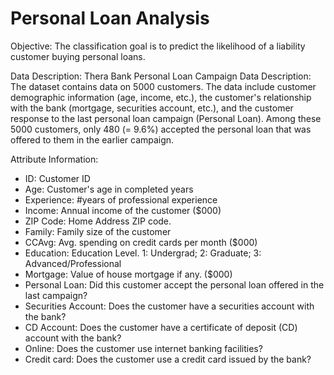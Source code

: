# Personal Loan Analysis

Objective:
The classification goal is to predict the likelihood of a liability customer buying personal loans.

Data Description:
Thera Bank Personal Loan Campaign Data Description:
The dataset contains data on 5000 customers. The data include customer demographic information (age, income, etc.), the customer's relationship with the bank (mortgage, securities account, etc.), and the customer response to the last personal loan campaign (Personal Loan). Among these 5000 customers, only 480 (= 9.6%) accepted the personal loan that was offered to them in the earlier campaign.


Attribute Information:
+ ID: Customer ID
+ Age: Customer's age in completed years
+ Experience: #years of professional experience
+ Income: Annual income of the customer ($000)
+ ZIP Code: Home Address ZIP code.
+ Family: Family size of the customer
+ CCAvg: Avg. spending on credit cards per month ($000)
+ Education: Education Level. 1: Undergrad; 2: Graduate; 3: Advanced/Professional
+ Mortgage: Value of house mortgage if any. ($000)
+ Personal Loan: Did this customer accept the personal loan offered in the last campaign?
+ Securities Account: Does the customer have a securities account with the bank?
+ CD Account: Does the customer have a certificate of deposit (CD) account with the bank?
+ Online: Does the customer use internet banking facilities?
+ Credit card: Does the customer use a credit card issued by the bank?


